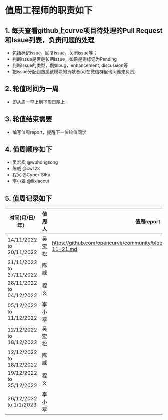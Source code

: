 # 值周工程师的职责如下

## 1. 每天查看github上curve项目待处理的Pull Request和Issue列表，负责问题的处理
  *  包括标记issue，回复issue，关闭issue等；
  *  判断issue是否是长期Issue，如果是则标记为Pending
  *  判断Issue的类型，例如bug，enhancement, discussion等
  *  把issue分配到熟悉该模块的贡献者(可在微信群里询问谁来负责)

## 2. 轮值时间为一周
  *  即从周一早上到下周日晚上

## 3. 轮值结束需要
  *  编写值周report，提醒下一位轮值同学

## 4. 值周顺序如下
  * 吴宏松 @wuhongsong
  * 陈威 @cw123
  * 程义 @Cyber-SiKu
  * 李小翠 @ilixiaocui


## 5. 值周记录如下

|  时间(月/日/年）   | 值周人  | 值周report|
|  ----  | ----  | --- |
| 14/11/2022 to 20/11/2022 | 吴宏松 | https://github.com/opencurve/community/blob/master/affair/week_report/2022-11-21.md
| 21/11/2022 to 27/11/2022 | 陈威 | 
| 28/11/2022 to 04/12/2022  | 程义 | 
| 05/12/2022 to 11/12/2022 | 李小翠 | 
| 12/12/2022 to 18/12/2022 | 吴宏松 | 
| 12/12/2022 to 18/12/2022 | 陈威 |
| 19/12/2022 to 25/12/2022  | 程义 | 
| 26/12/2022 to 1/1/2023  | 李小翠 | 
